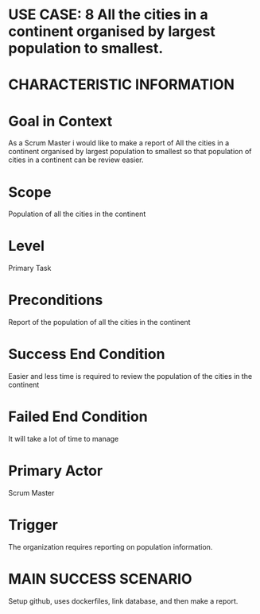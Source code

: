 # USE CASE: 8 All the cities in a continent organised by largest population to smallest.

# CHARACTERISTIC INFORMATION

# Goal in Context
As a Scrum Master i would like to make a report of All the cities in a continent organised by largest population to smallest so that population of cities in a continent can be review easier.

# Scope
Population of all the cities in the continent

# Level
Primary Task

# Preconditions
Report of the population of all the cities in the continent

# Success End Condition
Easier and less time is required to review the population of the cities in the continent

# Failed End Condition
It will take a lot of time to manage

# Primary Actor
Scrum Master

# Trigger
The organization requires reporting on population information.

# MAIN SUCCESS SCENARIO
Setup github, uses dockerfiles, link database, and then make a report.

